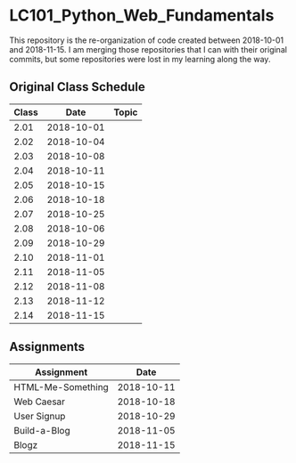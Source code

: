 # LC101_Python_Web_Fundamentals
This repository is the re-organization of code created between 2018-10-01 and 2018-11-15. I am merging those repositories that I can with their original commits, but some repositories were lost in my learning along the way.

## Original Class Schedule
| Class | Date | Topic |
| ----- | ----- | ----- |
| 2.01 | 2018-10-01 |
| 2.02 | 2018-10-04 |
| 2.03 | 2018-10-08 |
| 2.04 | 2018-10-11 |
| 2.05 | 2018-10-15 |
| 2.06 | 2018-10-18 |
| 2.07 | 2018-10-25 |
| 2.08 | 2018-10-06 |
| 2.09 | 2018-10-29 |
| 2.10 | 2018-11-01 |
| 2.11 | 2018-11-05 |
| 2.12 | 2018-11-08 |
| 2.13 | 2018-11-12 |
| 2.14 | 2018-11-15 |

## Assignments
| Assignment | Date |
| ----- | ----- |
| HTML-Me-Something | 2018-10-11 |
| Web Caesar | 2018-10-18 |
| User Signup | 2018-10-29 |
| Build-a-Blog | 2018-11-05 |
| Blogz | 2018-11-15 |
